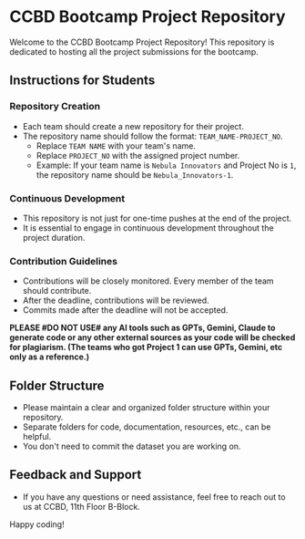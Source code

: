 # CCBD Bootcamp Project Repository

Welcome to the CCBD Bootcamp Project Repository! This repository is dedicated to hosting all the project submissions for the bootcamp.

## Instructions for Students

### Repository Creation
- Each team should create a new repository for their project.
- The repository name should follow the format: `TEAM_NAME-PROJECT_NO`.
  - Replace `TEAM NAME` with your team's name.
  - Replace `PROJECT_NO` with the assigned project number.
  - Example: If your team name is `Nebula Innovators` and Project No is `1`, the repository name should be `Nebula_Innovators-1`.

### Continuous Development
- This repository is not just for one-time pushes at the end of the project.
- It is essential to engage in continuous development throughout the project duration.

### Contribution Guidelines
- Contributions will be closely monitored. Every member of the team should contribute.
- After the deadline, contributions will be reviewed.
- Commits made after the deadline will not be accepted.

**PLEASE #DO NOT USE# any AI tools such as GPTs, Gemini, Claude to generate code or any other external sources as your code will be checked for plagiarism. (The teams who got Project 1 can use GPTs, Gemini, etc only as a reference.)**

## Folder Structure
- Please maintain a clear and organized folder structure within your repository.
- Separate folders for code, documentation, resources, etc., can be helpful.
- You don't need to commit the dataset you are working on.

## Feedback and Support
- If you have any questions or need assistance, feel free to reach out to us at CCBD, 11th Floor B-Block.

Happy coding!
